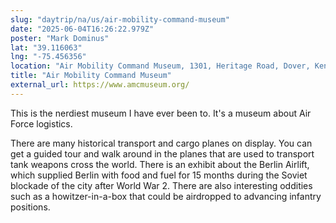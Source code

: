 ```yaml
---
slug: "daytrip/na/us/air-mobility-command-museum"
date: "2025-06-04T16:26:22.979Z"
poster: "Mark Dominus"
lat: "39.116063"
lng: "-75.456356"
location: "Air Mobility Command Museum, 1301, Heritage Road, Dover, Kent County, Delaware, 19902, United States"
title: "Air Mobility Command Museum"
external_url: https://www.amcmuseum.org/
---
```

This is the nerdiest museum I have ever been to.  It's a museum about Air Force logistics.

There are many historical transport and cargo planes on display.  You can get a guided tour and walk around in the planes that are used to transport tank weapons cross the world.  There is an exhibit about the Berlin Airlift, which supplied Berlin with food and fuel for 15 months during the Soviet blockade of the city after World War 2.  There are also interesting oddities such as a howitzer-in-a-box that could be airdropped to advancing infantry positions.

